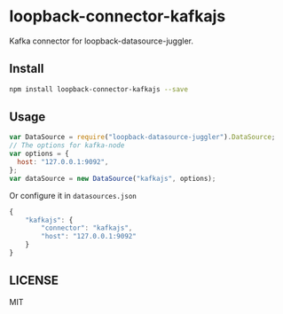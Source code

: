 # loopback-connector-kafkajs

Kafka connector for loopback-datasource-juggler.

## Install

```sh
npm install loopback-connector-kafkajs --save
```

## Usage

```js
var DataSource = require("loopback-datasource-juggler").DataSource;
// The options for kafka-node
var options = {
  host: "127.0.0.1:9092",
};
var dataSource = new DataSource("kafkajs", options);
```

Or configure it in `datasources.json`

```js
{
    "kafkajs": {
        "connector": "kafkajs",
        "host": "127.0.0.1:9092"
    }
}
```

## LICENSE

MIT
